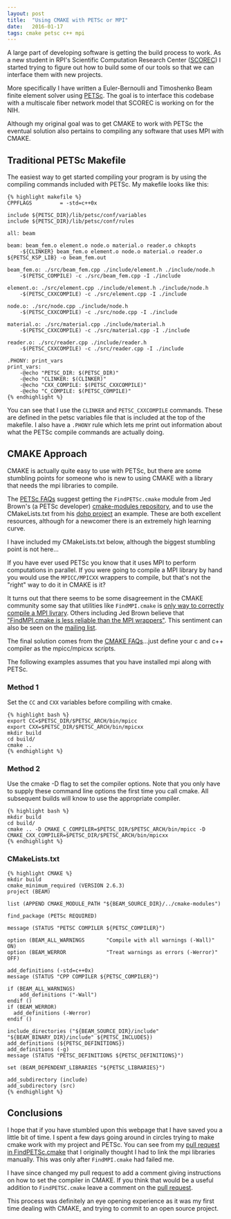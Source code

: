 ```yaml
---
layout: post
title:  "Using CMAKE with PETSc or MPI"
date:   2016-01-17
tags: cmake petsc c++ mpi
---
```

A large part of developing software is getting the build process to work. As a new student in RPI's Scientific Computation Research Center ([SCOREC](http://www.scorec.rpi.edu/)) I started trying to figure out how to build some of our tools so that we can interface them with new projects.

More specifically I have written a Euler-Bernoulli and Timoshenko Beam finite element solver using [PETSc](http://www.mcs.anl.gov/petsc/). The goal is to interface this codebase with a multiscale fiber network model that SCOREC is working on for the NIH.

Although my original goal was to get CMAKE to work with PETSc the eventual solution also pertains to compiling any software that uses MPI with CMAKE.

## Traditional PETSc Makefile
The easiest way to get started compiling your program is by using the compiling commands included with PETSc. My makefile looks like this:

    {% highlight makefile %}
    CPPFLAGS         = -std=c++0x
    
    include ${PETSC_DIR}/lib/petsc/conf/variables
    include ${PETSC_DIR}/lib/petsc/conf/rules
    
    all: beam
    
    beam: beam_fem.o element.o node.o material.o reader.o chkopts
    	-${CLINKER} beam_fem.o element.o node.o material.o reader.o ${PETSC_KSP_LIB} -o beam_fem.out 
    
    beam_fem.o: ./src/beam_fem.cpp ./include/element.h ./include/node.h
    	-$(PETSC_COMPILE) -c ./src/beam_fem.cpp -I ./include
    
    element.o: ./src/element.cpp ./include/element.h ./include/node.h
    	-$(PETSC_CXXCOMPILE) -c ./src/element.cpp -I ./include
    
    node.o: ./src/node.cpp ./include/node.h
    	-$(PETSC_CXXCOMPILE) -c ./src/node.cpp -I ./include
    
    material.o: ./src/material.cpp ./include/material.h
    	-$(PETSC_CXXCOMPILE) -c ./src/material.cpp -I ./include
    
    reader.o: ./src/reader.cpp ./include/reader.h
    	-$(PETSC_CXXCOMPILE) -c ./src/reader.cpp -I ./include
    
    .PHONY: print_vars
    print_vars:
    	-@echo "PETSC_DIR: $(PETSC_DIR)"
    	-@echo "CLINKER: $(CLINKER)"
    	-@echo "CXX_COMPILE: $(PETSC_CXXCOMPILE)"
    	-@echo "C_COMPILE: $(PETSC_COMPILE)"
    {% endhighlight %}

You can see that I use the `CLINKER` and `PETSC_CXXCOMPILE` commands. These are defined in the petsc variables file that is included at the top of the makefile. I also have a `.PHONY` rule which lets me print out information about what the PETSc compile commands are actually doing.

## CMAKE Approach
CMAKE is actually quite easy to use with PETSc, but there are some stumbling points for someone who is new to using CMAKE with a library that needs the mpi libraries to compile.

The [PETSc FAQs](http://www.mcs.anl.gov/petsc/documentation/faq.html#cmake) suggest getting the `FindPETSc.cmake` module from Jed Brown's (a PETSc developer) [cmake-modules repository](https://github.com/jedbrown/cmake-modules/), and to use the CMakeLists.txt from his [dohp project](https://github.com/jedbrown/dohp) an example. These are both excellent resources, although for a newcomer there is an extremely high learning curve.

I have included my CMakeLists.txt below, although the biggest stumbling point is not here...

If you have ever used PETSc you know that it uses MPI to perform computations in parallel. If you were going to compile a MPI library by hand you would use the `MPICC/MPICXX` wrappers to compile, but that's not the "right" way to do it in CMAKE is it?

It turns out that there seems to be some disagreement in the CMAKE community some say that utilities like `FindMPI.cmake` is [only way to correctly compile a MPI livrary](https://cmake.org/pipermail/cmake/2011-June/045037.html). Others including Jed Brown believe that ["FindMPI.cmake is less reliable than the MPI wrappers"](https://github.com/jedbrown/cmake-modules/pull/12). This sentiment can also be seen on the [mailing list](https://cmake.org/pipermail/cmake/2010-May/037143.html).

The final solution comes from the [CMAKE FAQs](https://cmake.org/Wiki/CMake_FAQ#How_do_I_use_a_different_compiler.3F)...just define your c and c++ compiler as the mpicc/mpicxx scripts.

The following examples assumes that you have installed mpi along with PETSc.

### Method 1
Set the `CC` and `CXX` variables before compiling with cmake.

    {% highlight bash %}
    export CC=$PETSC_DIR/$PETSC_ARCH/bin/mpicc
    export CXX=$PETSC_DIR/$PETSC_ARCH/bin/mpicxx
    mkdir build
    cd build/
    cmake ..
    {% endhighlight %}

### Method 2
Use the cmake -D flag to set the compiler options. Note that you only have to supply these command line options the first time you call cmake. All subsequent builds will know to use the appropriate compiler.

    {% highlight bash %}
    mkdir build
    cd build/
    cmake .. -D CMAKE_C_COMPILER=$PETSC_DIR/$PETSC_ARCH/bin/mpicc -D CMAKE_CXX_COMPILER=$PETSC_DIR/$PETSC_ARCH/bin/mpicxx
    {% endhighlight %}

### CMakeLists.txt

    {% highlight CMAKE %}
    mkdir build
    cmake_minimum_required (VERSION 2.6.3)
    project (BEAM)
    
    list (APPEND CMAKE_MODULE_PATH "${BEAM_SOURCE_DIR}/../cmake-modules")
    
    find_package (PETSc REQUIRED)
    
    message (STATUS "PETSC COMPILER ${PETSC_COMPILER}")
    
    option (BEAM_ALL_WARNINGS       "Compile with all warnings (-Wall)"           ON)
    option (BEAM_WERROR             "Treat warnings as errors (-Werror)"          OFF)
    
    add_definitions (-std=c++0x)
    message (STATUS "CPP COMPILER ${PETSC_COMPILER}")
    
    if (BEAM_ALL_WARNINGS)
        add_definitions ("-Wall")
    endif ()
    if (BEAM_WERROR)
      add_definitions (-Werror)
    endif ()
    
    include_directories ("${BEAM_SOURCE_DIR}/include" "${BEAM_BINARY_DIR}/include" ${PETSC_INCLUDES})
    add_definitions (${PETSC_DEFINITIONS})
    add_definitions (-g)
    message (STATUS "PETSC_DEFINITIONS ${PETSC_DEFINITIONS}")
    
    set (BEAM_DEPENDENT_LIBRARIES "${PETSC_LIBRARIES}")
    
    add_subdirectory (include)
    add_subdirectory (src)
    {% endhighlight %}

## Conclusions
I hope that if you have stumbled upon this webpage that I have saved you a little bit of time. I spent a few days going around in circles trying to make cmake work with my project and PETSc. You can see from my [pull request in FindPETSc.cmake](https://github.com/jedbrown/cmake-modules/pull/12) that I originally thought I had to link the mpi libraries manually. This was only after `FindMPI.cmake` had failed me.

I have since changed my pull request to add a comment giving instructions on how to set the compiler in CMAKE. If you think that would be a useful addition to `FindPETSC.cmake` leave a comment on the [pull request](https://github.com/jedbrown/cmake-modules/pull/12).

This process was definitely an eye opening experience as it was my first time dealing with CMAKE, and trying to commit to an open source project.

